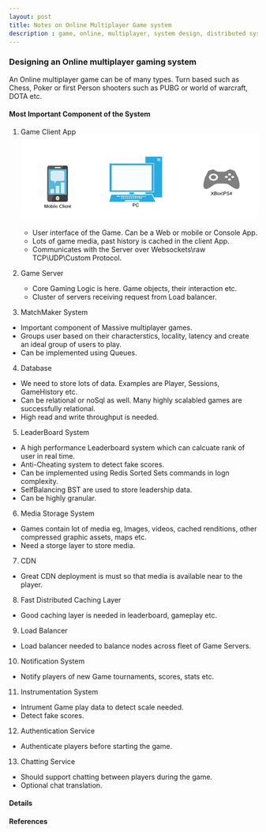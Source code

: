 ```yaml
---
layout: post
title: Notes on Online Multiplayer Game system
description : game, online, multiplayer, system design, distributed system, interview,  client, server, leaderboard
---
```



### Designing an Online multiplayer gaming system
An Online multiplayer game can be of many types. Turn based such as Chess, Poker or first Person shooters such as PUBG or world of warcraft, DOTA etc.

 #### Most Important Component of the System

1. Game Client App
![Game Client](/images/gameClients.png "Game Clients")

   * User interface of the Game. Can be a Web or mobile or Console App.
   * Lots of game media, past history is cached in the client App.
   * Communicates with the Server over Websockets\raw TCP\UDP\Custom Protocol.
   

2. Game Server
   * Core Gaming Logic is here. Game objects, their interaction etc.
   * Cluster of servers receiving request from Load balancer.
   
3. MatchMaker System
  * Important component of Massive multiplayer games.
  * Groups user based on their characterstics, locality, latency and create an ideal group of users to play.
  * Can be implemented using Queues.
  
4. Database
  * We need to store lots of data. Examples are Player, Sessions, GameHistory etc.
  * Can be relational or noSql as well. Many highly scalabled games are successfully relational.
  * High read and write throughput is needed.
  
5. LeaderBoard System
  * A high performance Leaderboard system which can calcuate rank of user in real time.
  * Anti-Cheating system to detect fake scores.
  * Can be implemented using Redis Sorted Sets commands in logn complexity.
  * SelfBalancing BST are used to store leadership data.
  * Can be highly granular.
  
6. Media Storage System
  * Games contain lot of media eg, Images, videos, cached renditions, other compressed graphic assets, maps etc.
  * Need a storge layer to store media.
  
7. CDN
  * Great CDN deployment is must so that media is available near to the player.
  
8. Fast Distributed Caching Layer
  * Good caching layer is needed in leaderboard, gameplay etc.
  
9. Load Balancer
  * Load balancer needed to balance nodes across fleet of Game Servers.
  
10. Notification System
  * Notify players of new Game tournaments, scores, stats etc.
  
11. Instrumentation System
  * Intrument Game play data to detect scale needed.
  * Detect fake scores.
  
12. Authentication Service
  * Authenticate players before starting the game.
  
13. Chatting Service
  * Should support chatting between players during the game.
  * Optional chat translation.
  
  #### Details
  
  
  #### References
  
  
